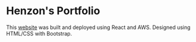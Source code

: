 # Henzon's Portfolio

This [website](http://zhenzon.com/) was built and deployed using React and AWS. Designed using HTML/CSS with Bootstrap.
